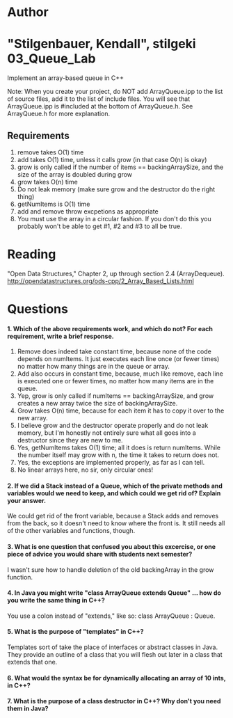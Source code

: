 Author
==========
"Stilgenbauer, Kendall", stilgeki
03_Queue_Lab
============

Implement an array-based queue in C++

Note: When you create your project, do NOT add ArrayQueue.ipp to the list of source files, add it to the list of include files. You will see that ArrayQueue.ipp is #included at the bottom of ArrayQueue.h. See ArrayQueue.h for more explanation.

Requirements
------------

1. remove takes O(1) time
2. add takes O(1) time, unless it calls grow (in that case O(n) is okay)
3. grow is only called if the number of items == backingArraySize, and the size of the array is doubled during grow
4. grow takes O(n) time
5. Do not leak memory (make sure grow and the destructor do the right thing)
6. getNumItems is O(1) time
7. add and remove throw excpetions as appropriate
8. You must use the array in a circular fashion. If you don't do this you probably won't be able to get #1, #2 and #3 to all be true.

Reading
=======
"Open Data Structures," Chapter 2, up through section 2.4 (ArrayDequeue). http://opendatastructures.org/ods-cpp/2_Array_Based_Lists.html

Questions
=========

#### 1. Which of the above requirements work, and which do not? For each requirement, write a brief response.

1. Remove does indeed take constant time, because none of the code depends on numItems.  It just executes each line once (or fewer times) no matter how many things are in the queue or array.
2. Add also occurs in constant time, because, much like remove, each line is executed one or fewer times, no matter how many items are in the queue.
3. Yep, grow is only called if numItems == backingArraySize, and grow creates a new array twice the size of backingArraySize.
4. Grow takes O(n) time, because for each item it has to copy it over to the new array.
5. I believe grow and the destructor operate properly and do not leak memory, but I'm honestly not entirely sure what all goes into a destructor since they are new to me.
6. Yes, getNumItems takes O(1) time; all it does is return numItems.  While the number itself may grow with n, the time it takes to return does not.
7. Yes, the exceptions are implemented properly, as far as I can tell.
8. No linear arrays here, no sir, only circular ones!

#### 2. If we did a Stack instead of a Queue, which of the private methods and variables would we need to keep, and which could we get rid of? Explain your answer.

We could get rid of the front variable, because a Stack adds and removes from the back, so it doesn't need to know where the front is.  It still needs all of the other variables and functions, though.

#### 3. What is one question that confused you about this excercise, or one piece of advice you would share with students next semester?

I wasn't sure how to handle deletion of the old backingArray in the grow function.

#### 4. In Java you might write "class ArrayQueue extends Queue" ... how do you write the same thing in C++?

You use a colon instead of "extends," like so: class ArrayQueue : Queue.

#### 5. What is the purpose of "templates" in C++?

Templates sort of take the place of interfaces or abstract classes in Java.  They provide an outline of a class that you will flesh out later in a class that extends that one.

#### 6. What would the syntax be for dynamically allocating an array of 10 ints, in C++?

#### 7. What is the purpose of a class destructor in C++? Why don't you need them in Java?
